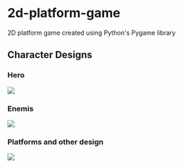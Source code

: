 # 2d-platform-game
2D platform game created using Python's Pygame library

## Character Designs
### Hero
<img src='https://github.com/IsmailCanMutlu/2d-platform-game/blob/master/Tasar%C4%B1mlar/adventurer_stand.png'>

### Enemis
<img src='https://github.com/IsmailCanMutlu/2d-platform-game/blob/master/Tasar%C4%B1mlar/zombie_walk1.png'>

### Platforms and other design
<img src='https://github.com/IsmailCanMutlu/2d-platform-game/blob/master/Tasar%C4%B1mlar/spritesheet_jumper.png'>
